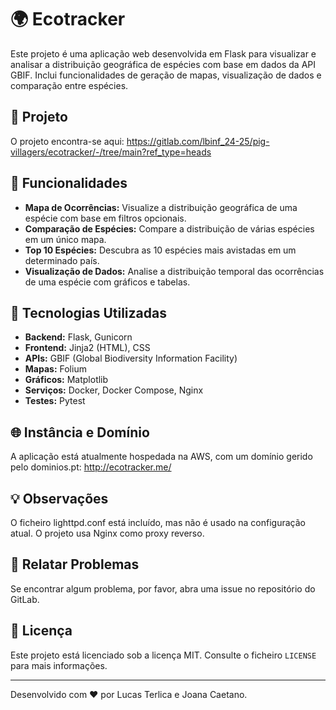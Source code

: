 # 🌍 Ecotracker

Este projeto é uma aplicação web desenvolvida em Flask para visualizar e analisar a distribuição geográfica de espécies com base em dados da API GBIF. Inclui funcionalidades de geração de mapas, visualização de dados e comparação entre espécies.

## 📌 Projeto

O projeto encontra-se aqui: https://gitlab.com/lbinf_24-25/pig-villagers/ecotracker/-/tree/main?ref_type=heads 

## 📑 Funcionalidades

- **Mapa de Ocorrências:** Visualize a distribuição geográfica de uma espécie com base em filtros opcionais.
- **Comparação de Espécies:** Compare a distribuição de várias espécies em um único mapa.
- **Top 10 Espécies:** Descubra as 10 espécies mais avistadas em um determinado país.
- **Visualização de Dados:** Analise a distribuição temporal das ocorrências de uma espécie com gráficos e tabelas.

## 🚀 Tecnologias Utilizadas

- **Backend:** Flask, Gunicorn
- **Frontend:** Jinja2 (HTML), CSS
- **APIs:** GBIF (Global Biodiversity Information Facility)
- **Mapas:** Folium
- **Gráficos:** Matplotlib
- **Serviços:** Docker, Docker Compose, Nginx
- **Testes:** Pytest

## 🌐 Instância e Domínio

A aplicação está atualmente hospedada na AWS, com um domínio gerido pelo dominios.pt:
http://ecotracker.me/

## 💡 Observações

O ficheiro lighttpd.conf está incluído, mas não é usado na configuração atual. O projeto usa Nginx como proxy reverso.

## 🐛 Relatar Problemas

Se encontrar algum problema, por favor, abra uma issue no repositório do GitLab.

## 📄 Licença

Este projeto está licenciado sob a licença MIT. Consulte o ficheiro `LICENSE` para mais informações.

---

Desenvolvido com ❤️ por Lucas Terlica e Joana Caetano.


